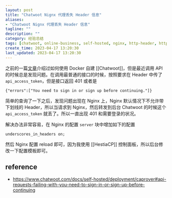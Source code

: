 ```yaml
---
layout: post
title: "Chatwoot Nignx 代理丢失 Header 信息"
aliases:
- "Chatwoot Nignx 代理丢失 Header 信息"
tagline: ""
description: ""
category: 经验总结
tags: [chatwoot, online-business, self-hosted, nginx, http-header, http-request, postman]
create_time: 2023-04-17 13:20:30
last_updated: 2023-04-17 13:20:30
---
```


之前的一篇[文章](/post/2023/03/chatwoot-open-source-customer-engagement.html)介绍过如何使用 Docker 自建 [[Chatwoot]]，但是最近调用 API 的时候总是发现问题。在调用最普通的接口的时候，按照要求在 Header 中传了 `api_access_token`，但是接口返回 401 或者是

```
{"errors":["You need to sign in or sign up before continuing."]}
```

简单的查询了一下之后，发现问题出现在 Nginx 上，Nginx 默认情况下不允许带下划线的 Header，所以当请求到 Nginx，然后转发到后台 Chatwoot 的时候这个 `api_access_token` 就丢了。所以一直出现 401 和需要登录的状况。

解决办法非常容易，在 Nginx 的配置 `server` 块中增加如下的配置

```
underscores_in_headers on;
```

然后 Nginx 配置 reload 即可，因为我使用 [[HestiaCP]] 控制面板，所以后台修改一下配置模板即可。

## reference

- <https://www.chatwoot.com/docs/self-hosted/deployment/caprover#api-requests-failing-with-you-need-to-sign-in-or-sign-up-before-continuing>